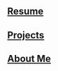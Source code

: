 ## [Resume](/documents/resume-francisco-marrero.pdf)

## [Projects](/projects/)

## [About Me](/about-me)

